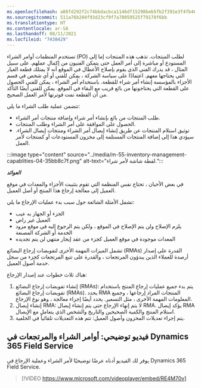 ```yaml
---
ms.openlocfilehash: a88fd292f2c74bbdacbca1146df15298beb5fb2f391e3f4fb46a5310e4e59cb9
ms.sourcegitcommit: 511a76b204f93d23cf9f7a70059525f79170f6bb
ms.translationtype: HT
ms.contentlocale: ar-SA
ms.lasthandoff: 08/11/2021
ms.locfileid: "7438429"
---
```

تستخدم المنظمات أوامر الشراء (PO) لطلب المنتجات. تذهب هذه المنتجات إما إلى المستودع أو مباشرة إلى أمر العمل حتى يتمكن الفنيون من إكمال عملهم. على سبيل المثال ، قد يدرك الفني الذي يقوم بإصلاح الأعطال في الموقع أنه لا يمتلك قطعة الغيار التي يحتاجها معهم. اعتمادًا على سياسة الشركة ، يمكن للفني أو أي شخص في قسم الأجزاء بالمؤسسة إنشاء أمر شراء للقطعة. باستخدام أمر الشراء ، يمكن للفني الحصول على القطعة التي يحتاجونها من بائع قريب مع البقاء في الموقع. يمكن للفني أيضًا التأكد من أن القطعة تمت فوترتها لأمر العمل الصحيح.

تتضمن عملية طلب الشراء ما يلي:

 -  طلب المنتجات من بائع بإنشاء أمر شراء وإضافة منتجات أمر الشراء.
 -  الحصول على الموافقة على أمر الشراء وطلب المنتجات.
 -  توثيق استلام المنتجات عن طريق إنشاء إيصال أمر الشراء ومنتجات إيصال الشراء. سيؤدي هذا إلى إضافة المنتجات المستلمة إلى مخزون المستودعات أو كمنتجات لأمر العمل.

:::image type="content" source="../media/m-55-inventory-management-capablities-04-35bb8c7f.png" alt-text="لقطة شاشة لأمر شراء.":::


***العوائد***

في بعض الأحيان ، تحتاج نفس المنظمة التي تقوم بتثبيت الأجزاء والمعدات في موقع العميل إلى معالجة إرجاع هذا المنتج أو أصل العميل.

تشمل الأمثلة الشائعة حول سبب بدء عمليات الإرجاع ما يلي:

 -  الجزء أو الجهاز به عيب
 -  العميل غير راض
 -  يلزم الإصلاح ولن يتم الإصلاح في الموقع ، ولكن يتم الرجوع إليه في موقع مزود الخدمة أو الشركة المصنعة
 -  المعدات موجودة في موقع العميل كجزء من عقد إيجار منتهي لن يتم تجديده

تشمل الميزات المهمة الأخرى لتفويضات إرجاع البضائع (RMAs) القدرة على إصدار أرصدة للعملاء الذين يبدؤون المرتجعات ، والقدرة على تتبع المرتجعات كجزء من سجل خدمة أصول العميل.

هناك ثلاث خطوات عند إصدار الإرجاع:

1.  إنشاء تفويضات إرجاع البضائع (RMAs): يتم بدء جميع عمليات إرجاع المنتج باستخدام تفويضات إرجاع البضائع (RMAs). يحدد RMA المنتجات المراد إرجاعها ، وجميع المعلومات المهمة الأخرى ، مثل التسعير. يحدد أيضًا إجراء معالجة ، وهو نوع الإرجاع.
2.  إنشاء إيصال RMA: لا يتم إنهاء الإرجاع حتى يتم إنشاء إيصال RMA. يؤكد إيصال RMA استلام المنتج والكمية الصحيحين والتاريخ والشخص الذي يتعامل مع الإيصال.
3.  يتم إجراء تعديلات المخزون وأصول العميل: تتم هذه التعديلات تلقائياً في الخلفية.

## <a name="demo-video-purchase-orders-and-returns-in-dynamics-365-field-service"></a>فيديو توضيحي: أوامر الشراء والمرتجعات في Dynamics 365 Field Service

يوفر لك الفيديو أدناه عرضًا توضيحيًا لأمر الشراء وعملية الإرجاع في Dynamics 365 Field Service.

> [!VIDEO https://www.microsoft.com/videoplayer/embed/RE4M70v]

